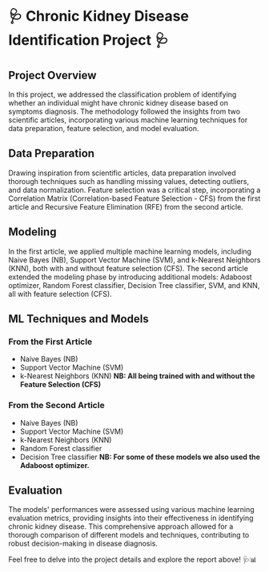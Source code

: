 # 🩺 Chronic Kidney Disease Identification Project 🩺

## Project Overview
In this project, we addressed the classification problem of identifying whether an individual might have chronic kidney disease based on symptoms diagnosis. The methodology followed the insights from two scientific articles, incorporating various machine learning techniques for data preparation, feature selection, and model evaluation.

## Data Preparation
Drawing inspiration from scientific articles, data preparation involved thorough techniques such as handling missing values, detecting outliers, and data normalization. Feature selection was a critical step, incorporating a Correlation Matrix (Correlation-based Feature Selection - CFS) from the first article and Recursive Feature Elimination (RFE) from the second article.

## Modeling
In the first article, we applied multiple machine learning models, including Naive Bayes (NB), Support Vector Machine (SVM), and k-Nearest Neighbors (KNN), both with and without feature selection (CFS). The second article extended the modeling phase by introducing additional models: Adaboost optimizer, Random Forest classifier, Decision Tree classifier, SVM, and KNN, all with feature selection (CFS).

## ML Techniques and Models
### From the First Article
- Naive Bayes (NB)
- Support Vector Machine (SVM)
- k-Nearest Neighbors (KNN)
**NB: All being trained with and without the Feature Selection (CFS)**

### From the Second Article
- Naive Bayes (NB)
- Support Vector Machine (SVM)
- k-Nearest Neighbors (KNN) 
- Random Forest classifier
- Decision Tree classifier
**NB: For some of these models we also used the Adaboost optimizer.**

## Evaluation
The models' performances were assessed using various machine learning evaluation metrics, providing insights into their effectiveness in identifying chronic kidney disease. This comprehensive approach allowed for a thorough comparison of different models and techniques, contributing to robust decision-making in disease diagnosis.

Feel free to delve into the project details and explore the report above! 🩺📊

